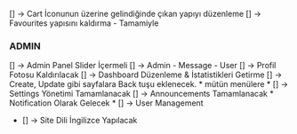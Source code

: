 [] -> Cart İconunun üzerine gelindiğinde çıkan yapıyı düzenleme
[] -> Favourites yapısını kaldırma - Tamamiyle

### ADMIN
[] -> Admin Panel Slider İçermeli
[] -> Admin - Message - User 
[] -> Profil Fotosu Kaldırılacak
[] -> Dashboard Düzenleme & İstatistikleri Getirme
[] -> Create, Update gibi sayfalara Back tuşu eklenecek. * mütün menülere *
[] -> Settings Yönetimi Tamamlanacak
[] -> Announcements Tamamlanacak * Notification Olarak Gelecek * 
[] -> User Management

* [] -> Site Dili İngilizce Yapılacak

